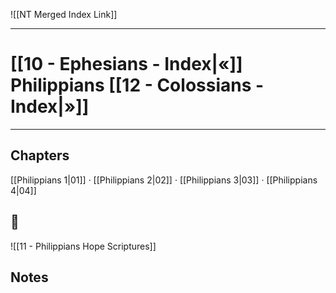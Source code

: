 ![[NT Merged Index Link]]

---
# [[10 - Ephesians - Index|«]] Philippians [[12 - Colossians - Index|»]]

---

## Chapters
[[Philippians 1|01]] · [[Philippians 2|02]] · [[Philippians 3|03]] · [[Philippians 4|04]] 


## 📖
![[11 - Philippians Hope Scriptures]]


## Notes
